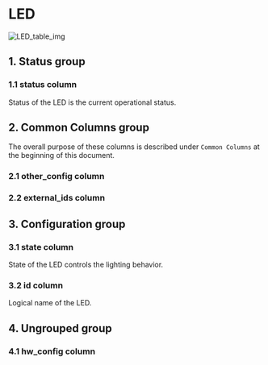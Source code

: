 # LED

![LED_table_img](http://www.plantuml.com/plantuml/img/0Sa0Dlz0StHXSdHrRMmAT6zdPNHePN8WUmfZR65pSo1JTM9pUNDqPMqAOsnXStCWJ4L42dqAJ4L483mjTIqWKtLYStbpT6Lj2cXfP6KWOsboOsnb2cXfP6KWRMLjOcLoSmfiPMTbRcGWScbdQ7GAOszkT6bkTMzp86nfRcKWBI0yOZvpT79lRcSyBs8-879bPcLoPMvZPGfaRtHqPMGWR6bkPI0j83nfFdTbOMiyBsa-879bPcLoPMvZPGfbRcHiPMTbRcGAG6LkP7LjR0e0)

## 1. Status group

### 1.1 status column

Status of the LED is the current operational status.

## 2. Common Columns group

The overall purpose of these columns is described under `Common Columns` at the
beginning of this document.

### 2.1 other_config column

### 2.2 external_ids column

## 3. Configuration group

### 3.1 state column

State of the LED controls the lighting behavior.

### 3.2 id column

Logical name of the LED.

## 4. Ungrouped group

### 4.1 hw_config column

